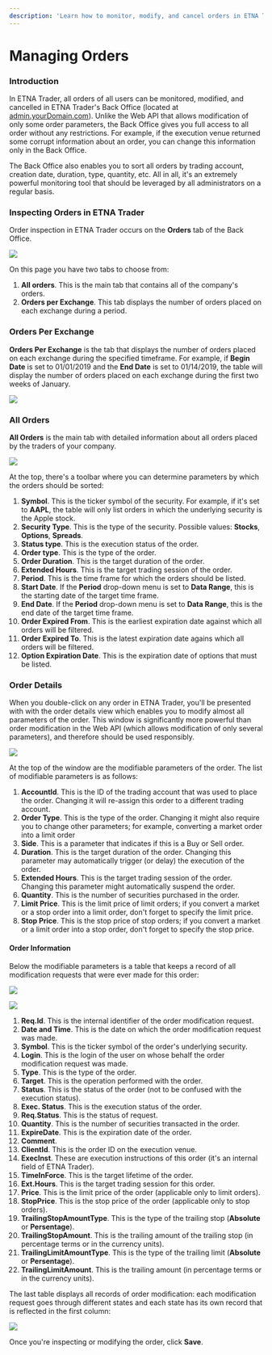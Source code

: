 ```yaml
---
description: 'Learn how to monitor, modify, and cancel orders in ETNA Trader'
---
```


# Managing Orders

### Introduction

In ETNA Trader, all orders of all users can be monitored, modified, and cancelled in ETNA Trader's Back Office \(located at [admin.yourDomain.com](https://admin.demo.etnatrader.com)\). Unlike the Web API that allows modification of only some order parameters, the Back Office gives you full access to all order without any restrictions. For example, if the execution venue returned some corrupt information about an order, you can change this information only in the Back Office.

The Back Office also enables you to sort all orders by trading account, creation date, duration, type, quantity, etc. All in all, it's an extremely powerful monitoring tool that should be leveraged by all administrators on a regular basis.

### Inspecting Orders in ETNA Trader

Order inspection in ETNA Trader occurs on the **Orders** tab of the Back Office.

![](../../../.gitbook/assets/screenshot-2019-04-15-at-17.34.31.png)

On this page you have two tabs to choose from:

1. **All orders**. This is the main tab that contains all of the company's orders.
2. **Orders per Exchange**. This tab displays the number of orders placed on each exchange during a period.

### Orders Per Exchange

**Orders Per Exchange** is the tab that displays the number of orders placed on each exchange during the specified timeframe. For example, if **Begin Date** is set to 01/01/2019 and the **End Date** is set to 01/14/2019, the table will display the number of orders placed on each exchange during the first two weeks of January.

![](../../../.gitbook/assets/screenshot-2019-04-15-at-17.59.59.png)

### All Orders

**All Orders** is the main tab with detailed information about all orders placed by the traders of your company.

![](../../../.gitbook/assets/screenshot-2019-04-15-at-21.13.16.png)

At the top, there's a toolbar where you can determine parameters by which the orders should be sorted:

1. **Symbol**. This is the ticker symbol of the security. For example, if it's set to **AAPL**, the table will only list orders in which the underlying security is the Apple stock. 
2. **Security Type**. This is the type of the security. Possible values: **Stocks**, **Options**, **Spreads**.
3. **Status type**. This is the execution status of the order.
4. **Order type**. This is the type of the order.
5. **Order Duration**. This is the target duration of the order.
6. **Extended Hours**. This is the target trading session of the order.
7. **Period**. This is the time frame for which the orders should be listed.
8. **Start Date**. If the **Period** drop-down menu is set to **Data Range**, this is the starting date of the target time frame.
9. **End Date**. If the **Period** drop-down menu is set to **Data Range**, this is the end date of the target time frame. 
10. **Order Expired From**. This is the earliest expiration date against which all orders will be filtered.
11. **Order Expired To**. This is the latest expiration date agains which all orders will be filtered.
12. **Option Expiration Date**. This is the expiration date of options that must be listed.

### Order Details

When you double-click on any order in ETNA Trader, you'll be presented with with the order details view which enables you to modify almost all parameters of the order. This window is significantly more powerful than order modification in the Web API \(which allows modification of only several parameters\), and therefore should be used responsibly. 

![](../../../.gitbook/assets/screenshot-2019-04-16-at-14.52.24.png)

At the top of the window are the modifiable parameters of the order. The list of modifiable parameters is as follows:

1. **AccountId**. This is the ID of the trading account that was used to place the order. Changing it will re-assign this order to a different trading account.
2. **Order Type**. This is the type of the order. Changing it might also require you to change other parameters; for example, converting a market order into a limit order 
3. **Side**. This is a parameter that indicates if this is a Buy or Sell order.
4. **Duration**. This is the target duration of the order. Changing this parameter may automatically trigger \(or delay\) the execution of the order.
5. **Extended Hours**. This is the target trading session of the order. Changing this parameter might automatically suspend the order.
6. **Quantity**. This is the number of securities purchased in the order. 
7. **Limit Price**. This is the limit price of limit orders; if you convert a market or a stop order into a limit order, don't forget to specify the limit price.
8. **Stop Price**. This is the stop price of stop orders; if you convert a market or a limit order into a stop order, don't forget to specify the stop price.

#### Order Information

Below the modifiable parameters is a table that keeps a record of all modification requests that were ever made for this order:

![](../../../.gitbook/assets/screenshot-2019-04-16-at-15.56.33.png)

![](../../../.gitbook/assets/screenshot-2019-04-16-at-15.57.03.png)

1. **Req.Id**. This is the internal identifier of the order modification request.
2. **Date and Time**. This is the date on which the order modification request was made.
3. **Symbol**. This is the ticker symbol of the order's underlying security.
4. **Login**. This is the login of the user on whose behalf the order modification request was made. 
5. **Type**. This is the type of the order.
6. **Target**. This is the operation performed with the order.
7. **Status**. This is the status of the order \(not to be confused with the execution status\).
8. **Exec. Status**. This is the execution status of the order.
9. **Req.Status**. This is the status of request.
10. **Quantity**. This is the number of securities transacted in the order.
11. **ExpireDate**. This is the expiration date of the order.
12. **Comment**.
13. **ClientId**. This is the order ID on the execution venue.
14. **ExecInst**. These are execution instructions of this order \(it's an internal field of ETNA Trader\).
15. **TimeInForce**. This is the target lifetime of the order.
16. **Ext.Hours**. This is the target trading session for this order.
17. **Price**. This is the limit price of the order \(applicable only to limit orders\).
18. **StopPrice**. This is the stop price of the order \(applicable only to stop orders\).
19. **TrailingStopAmountType**. This is the type of the trailing stop \(**Absolute** or **Persentage**\).
20. **TrailingStopAmount**. This is the trailing amount of the trailing stop \(in percentage terms or in the currency units\).
21. **TrailingLimitAmountType**. This is the type of the trailing limit \(**Absolute** or **Persentage**\).
22. **TrailingLimitAmount**. This is the trailing amount \(in percentage terms or in the currency units\).

The last table displays all records of order modification: each modification request goes through different states and each state has its own record that is reflected in the first column:

![](../../../.gitbook/assets/screenshot-2019-04-16-at-16.16.30.png)

Once you're inspecting or modifying the order, click **Save**.

